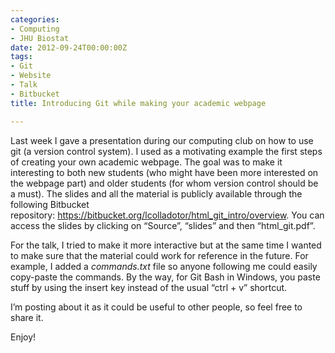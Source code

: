 ```yaml
---
categories:
- Computing
- JHU Biostat
date: 2012-09-24T00:00:00Z
tags:
- Git
- Website
- Talk
- Bitbucket
title: Introducing Git while making your academic webpage

---
```


<p>Last week I gave a presentation during our computing club on how to use git (a version control system). I used as a motivating example the first steps of creating your own academic webpage. The goal was to make it interesting to both new students (who might have been more interested on the webpage part) and older students (for whom version control should be a must). The slides and all the material is publicly available through the following Bitbucket repository: <a href="https://bitbucket.org/lcolladotor/html_git_intro/overview"><a href="https://bitbucket.org/lcolladotor/html_git_intro/overview">https://bitbucket.org/lcolladotor/html_git_intro/overview</a></a>. You can access the slides by clicking on &#8220;Source&#8221;, &#8220;slides&#8221; and then &#8220;html_git.pdf&#8221;.</p>
<p>For the talk, I tried to make it more interactive but at the same time I wanted to make sure that the material could work for reference in the future. For example, I added a <em>commands.txt</em> file so anyone following me could easily copy-paste the commands. By the way, for Git Bash in Windows, you paste stuff by using the insert key instead of the usual &#8220;ctrl + v&#8221; shortcut.</p>
<p>I&#8217;m posting about it as it could be useful to other people, so feel free to share it.</p>
<p>Enjoy!</p>

